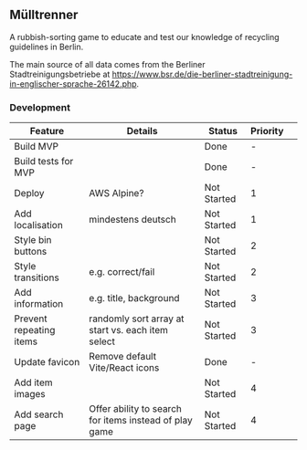 ## Mülltrenner

A rubbish-sorting game to educate and test our knowledge of recycling guidelines in Berlin.

The main source of all data comes from the Berliner Stadtreinigungsbetriebe at https://www.bsr.de/die-berliner-stadtreinigung-in-englischer-sprache-26142.php.

### Development

| Feature                 | Details                                                | Status      | Priority |     |
| ----------------------- | ------------------------------------------------------ | ----------- | -------- | --- |
| Build MVP               |                                                        | Done        | -        |     |
| Build tests for MVP     |                                                        | Done        | -        |     |
| Deploy                  | AWS Alpine?                                            | Not Started | 1        |     |
| Add localisation        | mindestens deutsch                                     | Not Started | 1        |     |
| Style bin buttons       |                                                        | Not Started | 2        |     |
| Style transitions       | e.g. correct/fail                                      | Not Started | 2        |     |
| Add information         | e.g. title, background                                 | Not Started | 3        |     |
| Prevent repeating items | randomly sort array at start vs. each item select      | Not Started | 3        |     |
| Update favicon          | Remove default Vite/React icons                        | Done        | -        |     |
| Add item images         |                                                        | Not Started | 4        |     |
| Add search page         | Offer ability to search for items instead of play game | Not Started | 4        |     |

